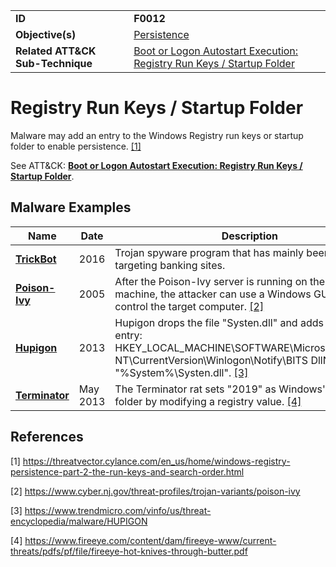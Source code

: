 |||
|---------|------------------------|
|**ID**|**F0012**|
|**Objective(s)**| [Persistence](https://github.com/MBCProject/mbc-beta/tree/master/persistence)|
|**Related ATT&CK Sub-Technique**|[Boot or Logon Autostart Execution: Registry Run Keys / Startup Folder](https://attack.mitre.org/techniques/T1547/001/)|


Registry Run Keys / Startup Folder
==================================
Malware may add an entry to the Windows Registry run keys or startup folder to enable persistence. [[1]](#1)

See ATT&CK: [**Boot or Logon Autostart Execution: Registry Run Keys / Startup Folder**](https://attack.mitre.org/techniques/T1547/001/). 

Malware Examples
----------------
|Name|Date|Description|
|-----------------------------|-----------|-----------------------------|
|[**TrickBot**](https://github.com/MBCProject/mbc-beta/tree/master/xample-malware/trickbot.md)|2016|Trojan spyware program that has mainly been used for targeting banking sites.|
|[**Poison-Ivy**](https://github.com/MBCProject/mbc-beta/tree/master/xample-malware/poison-ivy.md)|2005|After the Poison-Ivy server is running on the target machine, the attacker can use a Windows GUI client to control the target computer. [[2]](#2)|
|[**Hupigon**](https://github.com/MBCProject/mbc-beta/blob/master/xample-malware/hupigon.md)|2013|Hupigon drops the file "Systen.dll" and adds the registry entry: HKEY_LOCAL_MACHINE\SOFTWARE\Microsoft\Windows NT\CurrentVersion\Winlogon\Notify\BITS DllName = "%System%\Systen.dll". [[3]](#3)|
|[**Terminator**](https://github.com/MBCProject/mbc-beta/blob/master/xample-malware/terminator.md)|May 2013|The Terminator rat sets "2019" as Windows' startup folder by modifying a registry value. [[4]](#4) |

References
----------
<a name="1">[1]</a> https://threatvector.cylance.com/en_us/home/windows-registry-persistence-part-2-the-run-keys-and-search-order.html

<a name="2">[2]</a> https://www.cyber.nj.gov/threat-profiles/trojan-variants/poison-ivy

<a name="3">[3]</a> https://www.trendmicro.com/vinfo/us/threat-encyclopedia/malware/HUPIGON

<a name="4">[4]</a> https://www.fireeye.com/content/dam/fireeye-www/current-threats/pdfs/pf/file/fireeye-hot-knives-through-butter.pdf 
